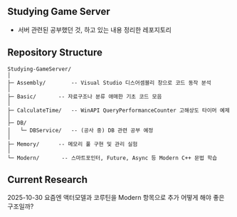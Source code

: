 ## Studying Game Server
- 서버 관련된 공부했던 것, 하고 있는 내용 정리한 레포지토리

## Repository Structure
```
Studying-GameServer/
│
├─ Assembly/		-- Visual Studio 디스어셈블리 창으로 코드 동작 분석
│
├─ Basic/		-- 자료구조나 분류 애매한 기초 코드 모음
│
├─ CalculateTime/	-- WinAPI QueryPerformanceCounter 고해상도 타이머 예제
│
├─ DB/
│   └─ DBService/	-- (공사 중) DB 관련 공부 예정
│
├─ Memory/		-- 메모리 풀 구현 및 관리 실험
│
└─ Modern/		 -- 스마트포인터, Future, Async 등 Modern C++ 문법 학습
```

## Current Research
2025-10-30 요즘엔 액터모델과 코루틴을 Modern 항목으로 추가
어떻게 해야 좋은 구조일까?
